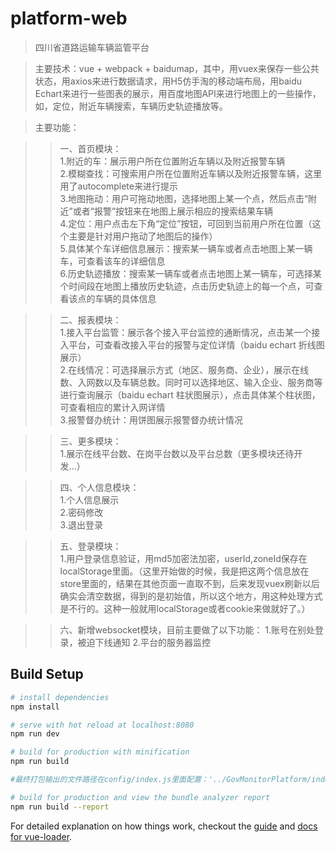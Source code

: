 # platform-web

> 四川省道路运输车辆监管平台

> 主要技术：vue + webpack + baidumap，其中，用vuex来保存一些公共状态，用axios来进行数据请求，用H5仿手淘的移动端布局，用baidu Echart来进行一些图表的展示，用百度地图API来进行地图上的一些操作，如，定位，附近车辆搜索，车辆历史轨迹播放等。

> 主要功能：<br/>

>> 一、首页模块：<br/>
1.附近的车：展示用户所在位置附近车辆以及附近报警车辆<br/>
2.模糊查找：可搜索用户所在位置附近车辆以及附近报警车辆，这里用了autocomplete来进行提示<br/>
3.地图拖动：用户可拖动地图，选择地图上某一个点，然后点击“附近”或者“报警”按钮来在地图上展示相应的搜索结果车辆<br/>
4.定位：用户点击左下角“定位”按钮，可回到当前用户所在位置（这个主要是针对用户拖动了地图后的操作）<br/>
5.具体某个车详细信息展示：搜索某一辆车或者点击地图上某一辆车，可查看该车的详细信息<br/>
6.历史轨迹播放：搜索某一辆车或者点击地图上某一辆车，可选择某个时间段在地图上播放历史轨迹，点击历史轨迹上的每一个点，可查看该点的车辆的具体信息<br/>

>> 二、报表模块：<br/>
1.接入平台监管：展示各个接入平台监控的通断情况，点击某一个接入平台，可查看改接入平台的报警与定位详情（baidu echart 折线图展示）<br/>
2.在线情况：可选择展示方式（地区、服务商、企业），展示在线数、入网数以及车辆总数。同时可以选择地区、输入企业、服务商等进行查询展示（baidu echart 柱状图展示），点击具体某个柱状图，可查看相应的累计入网详情<br/>
3.报警督办统计：用饼图展示报警督办统计情况<br/>

>> 三、更多模块：<br/>
1.展示在线平台数、在岗平台数以及平台总数（更多模块还待开发...）<br/>

>> 四、个人信息模块：<br/>
1.个人信息展示<br/>
2.密码修改<br/>
3.退出登录<br/>

>> 五、登录模块：<br/>
1.用户登录信息验证，用md5加密法加密，userId,zoneId保存在localStorage里面。（这里开始做的时候，我是把这两个信息放在store里面的，结果在其他页面一直取不到，后来发现vuex刷新以后确实会清空数据，得到的是初始值，所以这个地方，用这种处理方式是不行的。这种一般就用localStorage或者cookie来做就好了。）<br/>

>> 六、新增websocket模块，目前主要做了以下功能：
1.账号在别处登录，被迫下线通知
2.平台的服务器监控

## Build Setup

``` bash
# install dependencies
npm install

# serve with hot reload at localhost:8080
npm run dev

# build for production with minification
npm run build

#最终打包输出的文件路径在config/index.js里面配置：'../GovMonitorPlatform/index.html'

# build for production and view the bundle analyzer report
npm run build --report
```

For detailed explanation on how things work, checkout the [guide](http://vuejs-templates.github.io/webpack/) and [docs for vue-loader](http://vuejs.github.io/vue-loader).
